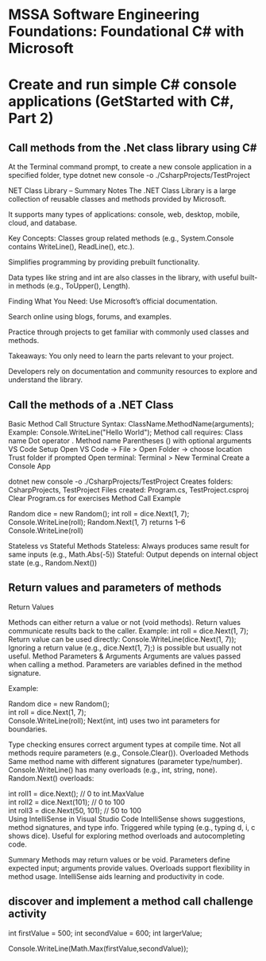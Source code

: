 # MSSA Software Engineering Foundations: Foundational C# with Microsoft 
# Create and run simple C# console applications (GetStarted with C#, Part 2)
## Call methods from the .Net class library using C#
<!-- Creating a new application -->
At the Terminal command prompt, to create a new console application in a specified folder, type dotnet new console -o ./CsharpProjects/TestProject

NET Class Library – Summary Notes
The .NET Class Library is a large collection of reusable classes and methods provided by Microsoft.

It supports many types of applications: console, web, desktop, mobile, cloud, and database.

Key Concepts:
Classes group related methods (e.g., System.Console contains WriteLine(), ReadLine(), etc.).

Simplifies programming by providing prebuilt functionality.

Data types like string and int are also classes in the library, with useful built-in methods (e.g., ToUpper(), Length).

Finding What You Need:
Use Microsoft’s official documentation.

Search online using blogs, forums, and examples.

Practice through projects to get familiar with commonly used classes and methods.

Takeaways:
You only need to learn the parts relevant to your project.

Developers rely on documentation and community resources to explore and understand the library.

## Call the methods of a .NET Class
Basic Method Call Structure
Syntax: ClassName.MethodName(arguments);
Example: Console.WriteLine("Hello World");
Method call requires:
Class name
Dot operator .
Method name
Parentheses () with optional arguments
VS Code Setup
Open VS Code → File > Open Folder → choose location
Trust folder if prompted
Open terminal: Terminal > New Terminal
Create a Console App

dotnet new console -o ./CsharpProjects/TestProject
Creates folders: CsharpProjects, TestProject
Files created: Program.cs, TestProject.csproj
Clear Program.cs for exercises
Method Call Example

Random dice = new Random();
int roll = dice.Next(1, 7);
Console.WriteLine(roll);
Random.Next(1, 7) returns 1–6
Console.WriteLine(roll) <!--prints result Outputs a number between 1–6-->

Stateless vs Stateful Methods
Stateless: Always produces same result for same inputs (e.g., Math.Abs(-5))
Stateful: Output depends on internal object state (e.g., Random.Next())

## Return values and parameters of methods
Return Values

Methods can either return a value or not (void methods).
Return values communicate results back to the caller.
Example: int roll = dice.Next(1, 7);
Return value can be used directly: Console.WriteLine(dice.Next(1, 7));
Ignoring a return value (e.g., dice.Next(1, 7);) is possible but usually not useful.
Method Parameters & Arguments
Arguments are values passed when calling a method.
Parameters are variables defined in the method signature.

Example:

Random dice = new Random();  
int roll = dice.Next(1, 7);  
Console.WriteLine(roll);
Next(int, int) uses two int parameters for boundaries.

Type checking ensures correct argument types at compile time.
Not all methods require parameters (e.g., Console.Clear()).
Overloaded Methods
Same method name with different signatures (parameter type/number).
Console.WriteLine() has many overloads (e.g., int, string, none).
Random.Next() overloads:


int roll1 = dice.Next();         // 0 to int.MaxValue  
int roll2 = dice.Next(101);      // 0 to 100  
int roll3 = dice.Next(50, 101);  // 50 to 100  
Using IntelliSense in Visual Studio Code
IntelliSense shows suggestions, method signatures, and type info.
Triggered while typing (e.g., typing d, i, c shows dice).
Useful for exploring method overloads and autocompleting code.

Summary
Methods may return values or be void.
Parameters define expected input; arguments provide values.
Overloads support flexibility in method usage.
IntelliSense aids learning and productivity in code.

## discover and implement a method call challenge activity

int firstValue = 500;
int secondValue = 600;
int largerValue; 
<!-- find a method from the Math class that would return the largest number between the firstValue and the secondValue. -->
Console.WriteLine(Math.Max(firstValue,secondValue));
<!-- 
could have also done 
largerValue = Math.Max(firstValue,secondValue);
Console.WriteLine(largerValue);
 -->